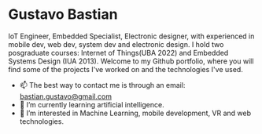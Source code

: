 # Gustavo Bastian
IoT Engineer, Embedded Specialist, Electronic designer, with experienced in mobile dev, web dev, system dev and electronic design. I hold two posgraduate courses: Internet of Things(UBA 2022) and Embedded Systems Design (IUA 2013).
Welcome to my Github portfolio, where you will find some of the projects I've worked on and the technologies I've used.
* 📫 The best way to contact me is through an email: bastian.gustavo@gmail.com
* 🌱 I’m currently learning artificial intelligence.
* 👀 I’m interested in Machine Learning, mobile development, VR and web technologies.


